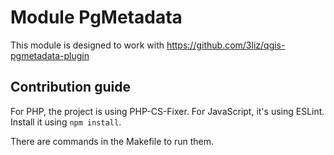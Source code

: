 # Module PgMetadata

This module is designed to work with https://github.com/3liz/qgis-pgmetadata-plugin

## Contribution guide

For PHP, the project is using PHP-CS-Fixer.
For JavaScript, it's using ESLint. Install it using `npm install`.

There are commands in the Makefile to run them.
